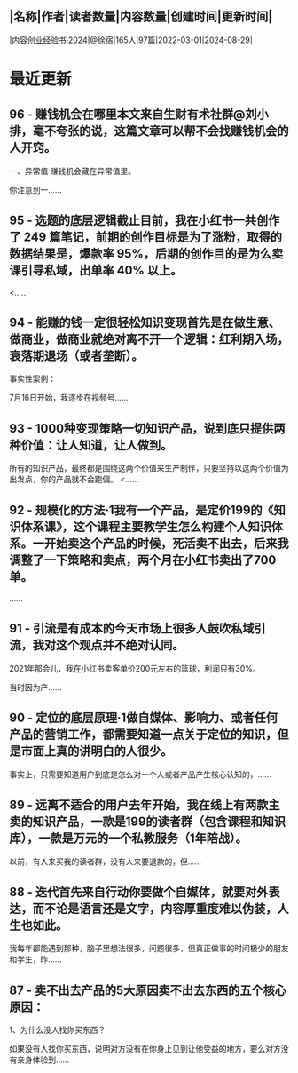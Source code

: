 |名称|作者|读者数量|内容数量|创建时间|更新时间|
---
|[内容创业经验书·2024](https://xiaobot.net/p/yaoguai?refer=0b133df9-27dc-423b-8101-639049001c13)|@徐宿|165人|97篇|2022-03-01|2024-08-29|

# 最近更新
## 96 - 赚钱机会在哪里本文来自生财有术社群@刘小排，毫不夸张的说，这篇文章可以帮不会找赚钱机会的人开窍。

一、异常值
赚钱机会藏在异常值里。

你注意到一......
## 95 - 选题的底层逻辑截止目前，我在小红书一共创作了 249 篇笔记，前期的创作目标是为了涨粉，取得的数据结果是，爆款率 95%，后期的创作目的是为么卖课引导私域，出单率 40% 以上。

<......
## 94 - 能赚的钱一定很轻松知识变现首先是在做生意、做商业，做商业就绝对离不开一个逻辑：红利期入场，衰落期退场（或者垄断）。

事实性案例：

7月16日开始，我逐步在视频号......
## 93 - 1000种变现策略一切知识产品，说到底只提供两种价值：让人知道，让人做到。

所有的知识产品，最终都是围绕这两个价值来生产制作，只要坚持以这两个价值为出发点，你的产品就不会跑偏。
<......
## 92 - 规模化的方法·1我有一个产品，是定价199的《知识体系课》，这个课程主要教学生怎么构建个人知识体系。一开始卖这个产品的时候，死活卖不出去，后来我调整了一下策略和卖点，两个月在小红书卖出了700单。
......
## 91 - 引流是有成本的今天市场上很多人鼓吹私域引流，我对这个观点并不绝对认同。

2021年那会儿，我在小红书卖客单价200元左右的篮球，利润只有30%。

当时因为产......
## 90 - 定位的底层原理·1做自媒体、影响力、或者任何产品的营销工作，都需要知道一点关于定位的知识，但是市面上真的讲明白的人很少。

事实上，只需要知道用户到底是怎么对一个人或者产品产生核心认知的，......
## 89 - 远离不适合的用户去年开始，我在线上有两款主卖的知识产品，一款是199的读者群（包含课程和知识库），一款是万元的一个私教服务（1年陪战）。

以前，有人来买我的读者群，没有人来要退款的，但......
## 88 - 迭代首先来自行动你要做个自媒体，就要对外表达，而不论是语言还是文字，内容厚重度难以伪装，人生也如此。

我每年都能遇到那种，脑子里想法很多，问题很多，但真正做事的时间极少的朋友和学生，昨......
## 87 - 卖不出去产品的5大原因卖不出去东西的五个核心原因：

1、为什么没人找你买东西？

如果没有人找你买东西，说明对方没有在你身上见到让他受益的地方，要么对方没有亲身体验到......

